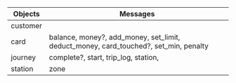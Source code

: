 Objects  | Messages
-------------     |     -------------
customer          |
card              | balance, money?, add_money, set_limit, deduct_money, card_touched?, set_min, penalty
journey           | complete?, start, trip_log, station,
station           | zone
